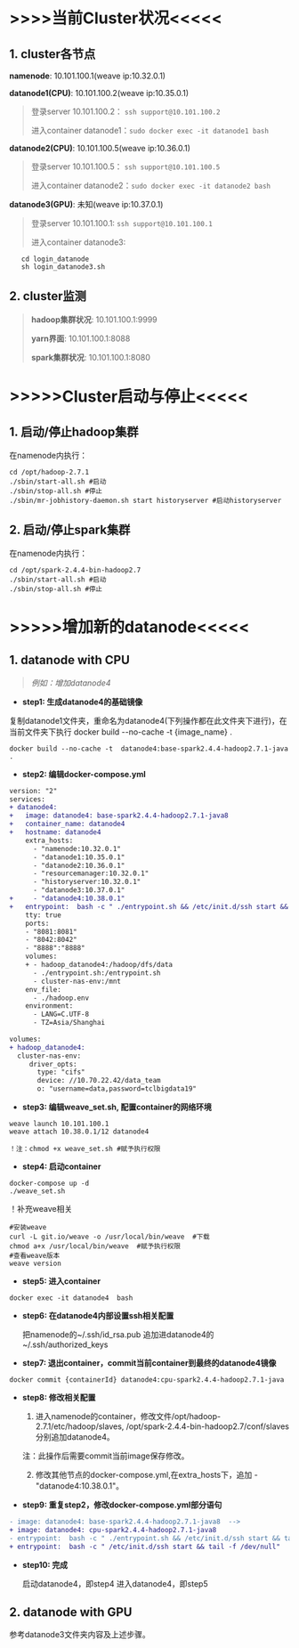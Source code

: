 # >>>>当前Cluster状况<<<<<

## 1. cluster各节点

**namenode**: 10.101.100.1(weave ip:10.32.0.1)

**datanode1(CPU)**: 10.101.100.2(weave ip:10.35.0.1)
> 登录server 10.101.100.2： `ssh support@10.101.100.2`
>
> 进入container datanode1：`sudo docker exec -it datanode1 bash`

**datanode2(CPU)**: 10.101.100.5(weave ip:10.36.0.1)
> 登录server 10.101.100.5： `ssh support@10.101.100.5`
>
> 进入container datanode2：`sudo docker exec -it datanode2 bash`

**datanode3(GPU)**: 未知(weave ip:10.37.0.1)

> 登录server 10.101.100.1: `ssh support@10.101.100.1`
>
> 进入container datanode3:
>
```
   cd login_datanode
   sh login_datanode3.sh
```



## 2. cluster监测

> **hadoop集群状况**: 10.101.100.1:9999
>
> **yarn界面**:       10.101.100.1:8088
>
> **spark集群状况**:  10.101.100.1:8080



# >>>>>Cluster启动与停止<<<<<

## 1. 启动/停止hadoop集群

在namenode内执行：
```
cd /opt/hadoop-2.7.1
./sbin/start-all.sh #启动
./sbin/stop-all.sh #停止
./sbin/mr-jobhistory-daemon.sh start historyserver #启动historyserver
```

## 2. 启动/停止spark集群

在namenode内执行：
```
cd /opt/spark-2.4.4-bin-hadoop2.7
./sbin/start-all.sh #启动
./sbin/stop-all.sh #停止
```


# >>>>>增加新的datanode<<<<<

## 1. datanode with CPU

>*例如：增加datanode4*

* **step1:  生成datanode4的基础镜像**

复制datanode1文件夹，重命名为datanode4(下列操作都在此文件夹下进行)，在当前文件夹下执行 docker build --no-cache -t {image_name} .
```
docker build --no-cache -t  datanode4:base-spark2.4.4-hadoop2.7.1-java . 
```
* **step2:  编辑docker-compose.yml**

```diff
version: "2"
services:
+ datanode4:
+   image: datanode4: base-spark2.4.4-hadoop2.7.1-java8
+   container_name: datanode4
+   hostname: datanode4
    extra_hosts:
      - "namenode:10.32.0.1"
      - "datanode1:10.35.0.1"
      - "datanode2:10.36.0.1"
      - "resourcemanager:10.32.0.1"
      - "historyserver:10.32.0.1"
      - "datanode3:10.37.0.1"
+     - "datanode4:10.38.0.1"
+   entrypoint:  bash -c " ./entrypoint.sh && /etc/init.d/ssh start && tail -f /dev/null"
    tty: true
    ports:
    - "8081:8081"
    - "8042:8042"
    - "8888":"8888"
    volumes:
    + - hadoop_datanode4:/hadoop/dfs/data
      - ./entrypoint.sh:/entrypoint.sh
      - cluster-nas-env:/mnt
    env_file:
      - ./hadoop.env
    environment:
      - LANG=C.UTF-8
      - TZ=Asia/Shanghai
      
volumes:
+ hadoop_datanode4:
  cluster-nas-env:
     driver_opts:
       type: "cifs"
       device: //10.70.22.42/data_team
       o: "username=data,password=tclbigdata19"
```

* **step3:  编辑weave_set.sh, 配置container的网络环境**

```
weave launch 10.101.100.1
weave attach 10.38.0.1/12 datanode4
```
    ！注：chmod +x weave_set.sh #赋予执行权限

* **step4:  启动container**

```
docker-compose up -d
./weave_set.sh
```

！补充weave相关
```
#安装weave
curl -L git.io/weave -o /usr/local/bin/weave  #下载
chmod a+x /usr/local/bin/weave  #赋予执行权限
#查看weave版本
weave version
```

* **step5:  进入container**

```
docker exec -it datanode4  bash
```

* **step6:  在datanode4内部设置ssh相关配置**

    把namenode的~/.ssh/id_rsa.pub 追加进datanode4的~/.ssh/authorized_keys 


* **step7: 退出container，commit当前container到最终的datanode4镜像**

```
docker commit {containerId} datanode4:cpu-spark2.4.4-hadoop2.7.1-java
```

* **step8:  修改相关配置**

    1. 进入namenode的container，修改文件/opt/hadoop-2.7.1/etc/hadoop/slaves, /opt/spark-2.4.4-bin-hadoop2.7/conf/slaves
    分别追加datanode4。
    
    注：此操作后需要commit当前image保存修改。
    
    2. 修改其他节点的docker-compose.yml,在extra_hosts下，追加 - "datanode4:10.38.0.1"。


* **step9:  重复step2，修改docker-compose.yml部分语句**

```diff
- image: datanode4: base-spark2.4.4-hadoop2.7.1-java8  -->  
+ image: datanode4: cpu-spark2.4.4-hadoop2.7.1-java8
- entrypoint:  bash -c " ./entrypoint.sh && /etc/init.d/ssh start && tail -f /dev/null"  --> 
+ entrypoint:  bash -c " /etc/init.d/ssh start && tail -f /dev/null"
```

* **step10:  完成**

    启动datanode4，即step4
    进入datanode4，即step5

## 2. datanode with GPU

参考datanode3文件夹内容及上述步骤。
